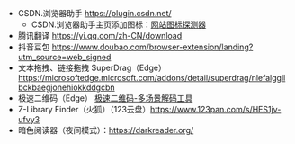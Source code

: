 - CSDN.浏览器助手 https://plugin.csdn.net/
  - CSDN.浏览器助手主页添加图标：[网站图标探测器](https://microsoftedge.microsoft.com/addons/detail/%E7%BD%91%E7%AB%99%E5%9B%BE%E6%A0%87%E6%8E%A2%E6%B5%8B%E5%99%A8/kmlcolmkcjbpagopgiojkflkejfnnjbm)
- 腾讯翻译 https://yi.qq.com/zh-CN/download
- 抖音豆包 https://www.doubao.com/browser-extension/landing?utm_source=web_signed
- 文本拖拽、链接拖拽 SuperDrag（Edge） https://microsoftedge.microsoft.com/addons/detail/superdrag/nlefalggllbckbaegjonehiokkddgcbn
- 极速二维码（Edge） [极速二维码-多场景解码工具](https://microsoftedge.microsoft.com/addons/detail/%E6%9E%81%E9%80%9F%E4%BA%8C%E7%BB%B4%E7%A0%81%E5%A4%9A%E5%9C%BA%E6%99%AF%E8%A7%A3%E7%A0%81%E5%B7%A5%E5%85%B7/cgnmhomdehnnchjfahdndbbnfaeccgme)
- Z-Library Finder（火狐）（123云盘）https://www.123pan.com/s/HES1jv-ufvy3
- 暗色阅读器（夜间模式）：https://darkreader.org/
